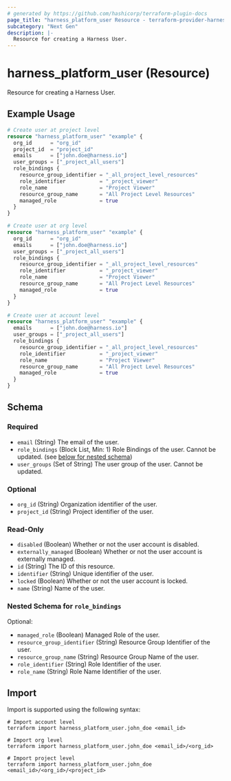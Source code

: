 ```yaml
---
# generated by https://github.com/hashicorp/terraform-plugin-docs
page_title: "harness_platform_user Resource - terraform-provider-harness"
subcategory: "Next Gen"
description: |-
  Resource for creating a Harness User.
---
```


# harness_platform_user (Resource)

Resource for creating a Harness User.

## Example Usage

```terraform
# Create user at project level
resource "harness_platform_user" "example" {
  org_id      = "org_id"
  project_id  = "project_id"
  emails      = ["john.doe@harness.io"]
  user_groups = ["_project_all_users"]
  role_bindings {
    resource_group_identifier = "_all_project_level_resources"
    role_identifier           = "_project_viewer"
    role_name                 = "Project Viewer"
    resource_group_name       = "All Project Level Resources"
    managed_role              = true
  }
}

# Create user at org level
resource "harness_platform_user" "example" {
  org_id      = "org_id"
  emails      = ["john.doe@harness.io"]
  user_groups = ["_project_all_users"]
  role_bindings {
    resource_group_identifier = "_all_project_level_resources"
    role_identifier           = "_project_viewer"
    role_name                 = "Project Viewer"
    resource_group_name       = "All Project Level Resources"
    managed_role              = true
  }
}

# Create user at account level
resource "harness_platform_user" "example" {
  emails      = ["john.doe@harness.io"]
  user_groups = ["_project_all_users"]
  role_bindings {
    resource_group_identifier = "_all_project_level_resources"
    role_identifier           = "_project_viewer"
    role_name                 = "Project Viewer"
    resource_group_name       = "All Project Level Resources"
    managed_role              = true
  }
}
```

<!-- schema generated by tfplugindocs -->
## Schema

### Required

- `email` (String) The email of the user.
- `role_bindings` (Block List, Min: 1) Role Bindings of the user. Cannot be updated. (see [below for nested schema](#nestedblock--role_bindings))
- `user_groups` (Set of String) The user group of the user. Cannot be updated.

### Optional

- `org_id` (String) Organization identifier of the user.
- `project_id` (String) Project identifier of the user.

### Read-Only

- `disabled` (Boolean) Whether or not the user account is disabled.
- `externally_managed` (Boolean) Whether or not the user account is externally managed.
- `id` (String) The ID of this resource.
- `identifier` (String) Unique identifier of the user.
- `locked` (Boolean) Whether or not the user account is locked.
- `name` (String) Name of the user.

<a id="nestedblock--role_bindings"></a>
### Nested Schema for `role_bindings`

Optional:

- `managed_role` (Boolean) Managed Role of the user.
- `resource_group_identifier` (String) Resource Group Identifier of the user.
- `resource_group_name` (String) Resource Group Name of the user.
- `role_identifier` (String) Role Identifier of the user.
- `role_name` (String) Role Name Identifier of the user.

## Import

Import is supported using the following syntax:

```shell
# Import account level
terraform import harness_platform_user.john_doe <email_id>

# Import org level 
terraform import harness_platform_user.john_doe <email_id>/<org_id>

# Import project level
terraform import harness_platform_user.john_doe <email_id>/<org_id>/<project_id>
```

